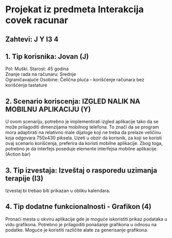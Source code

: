 # Projekat iz predmeta Interakcija covek racunar

## Zahtevi: J Y I3 4

## 1. Tip korisnika: Jovan (J)
Pol: Muški.
Starost: 45 godina  
Znanje rada na računaru: Srednje  
Ograničavajuće
Osobine: Čelična pluća - korišćenje računara bez korišćenja tastature  

## 2. Scenario koriscenja: IZGLED NALIK NA MOBILNU APLIKACIJU (Y)
U ovom scenariju, potrebno je implementirati izgled aplikacije tako da se može prilagoditi
dimenzijama mobilnog telefona. To znači da se program mora adaptirati na relativno male dijaloge
koji ne treba da prelaze veličinu koja odgovara 750x430 piksela. Uzeti u obzir da korisnik, za koji se
koristi ovaj scenario korišćenja, preferira da koristi mobilne aplikacije. Zbog toga, potrebno je da
interfejs poseduje elemente interfejsa mobilne aplikacije. (Action bar)


## 3. Tip izvestaja: Izveštaj o rasporedu uzimanja terapije (I3)
Izvestaj bi trebao biti prikazan u obliku kalendara.
## 4. Tip dodatne funkcionalnosti - Grafikon (4)
Pronaći mesta u okviru aplikacije gde je moguće iskoristiti prikaz podataka u vidu grafikona.
Potrebno je prilagoditi ponašanje grafikona u odnosu na podatke. Moguće je koristiti različite alate za
generisanje grafikona.
